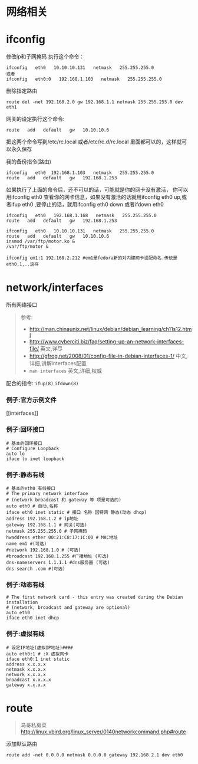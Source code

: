 # 网络相关

# ifconfig

修改ip和子网掩码   执行这个命令：


	ifconfig   eth0   10.10.10.131   netmask   255.255.255.0
	或者
	ifconfig   eth0:0   192.168.1.103   netmask   255.255.255.0

删除指定路由

	route del -net 192.168.2.0 gw 192.168.1.1 netmask 255.255.255.0 dev eth1

网关的设定执行这个命令:

	route   add   default   gw   10.10.10.6

把这两个命令写到/etc/rc.local   或者/etc/rc.d/rc.local   里面都可以的，这样就可以永久保存


我的备份指令(路由)

	ifconfig   eth0  192.168.1.103   netmask   255.255.255.0
 	route   add   default   gw   192.168.1.253

如果执行了上面的命令后，还不可以的话，可能就是你的网卡没有激活， 
你可以用ifconfig   eth0   查看你的网卡信息，如果没有激活的话就用ifconfig   eth0   up,或者ifup   eth0   ,要停止的话，就用ifconfig   eth0   down   或者ifdown   eth0

 
	ifconfig   eth0   192.168.1.168   netmask   255.255.255.0
	route   add   default   gw   192.168.1.253

	ifconfig   eth0   10.10.10.131   netmask   255.255.255.0
	route   add   default   gw   10.10.10.6
	insmod /var/ftp/motor.ko &
	/var/ftp/motor &

	ifconfig em1:1 192.168.2.212 #em1是fedora新的对内建网卡设配命名.传统是eth0,1,..这样

# network/interfaces

所有网络接口

> 参考:
> * http://man.chinaunix.net/linux/debian/debian_learning/ch11s12.html
> * http://www.cyberciti.biz/faq/setting-up-an-network-interfaces-file/ 英文,详尽
> * http://gfrog.net/2008/01/config-file-in-debian-interfaces-1/ 中文,详细,讲解interfaces配置
> * `man interfaces` 英文,详细,权威

配合的指令: `ifup(8)` `ifdown(8)`

### 例子:官方示例文件

[[interfaces]]

### 例子:回环接口

	# 基本的回环接口
	# Configure Loopback 
	auto lo
	iface lo inet loopback

### 例子:静态有线

	# 基本的eth0 有线接口
	# The primary network interface
	# (network broadcast 和 gateway 等 项是可选的)
	auto eth0 # 自动,名称
	iface eth0 inet static # 接口 名称 因特网 静态(动态 dhcp)
	address 192.168.1.2 # ip地址
	gateway 192.168.1.1 # 网关(可选)
	netmask 255.255.255.0 # 子网掩码
	hwaddress ether 00:21:C8:17:1C:00 # MAC地址
	name em1 #(可选)
	#network 192.168.1.0 # (可选)
	#broadcast 192.168.1.255 #广播地址 (可选)
	dns-nameservers 1.1.1.1 #dns服务器 (可选)
	dns-search .com #(可选)

### 例子:动态有线
	# The first network card - this entry was created during the Debian installation
	# (network, broadcast and gateway are optional)
	auto eth0
	iface eth0 inet dhcp
### 例子:虚拟有线
	# 设定IP地址(虚拟IP地址)####
	auto eth0:1 # :X 虚拟网卡
	iface eth0:1 inet static
	address x.x.x.x
	netmask x.x.x.x
	network x.x.x.x
	broadcast x.x.x.x
	gateway x.x.x.x

# route

> 鸟哥私房菜 http://linux.vbird.org/linux_server/0140networkcommand.php#route

添加默认路由

	route add -net 0.0.0.0 netmask 0.0.0.0 gateway 192.168.2.1 dev eth0
